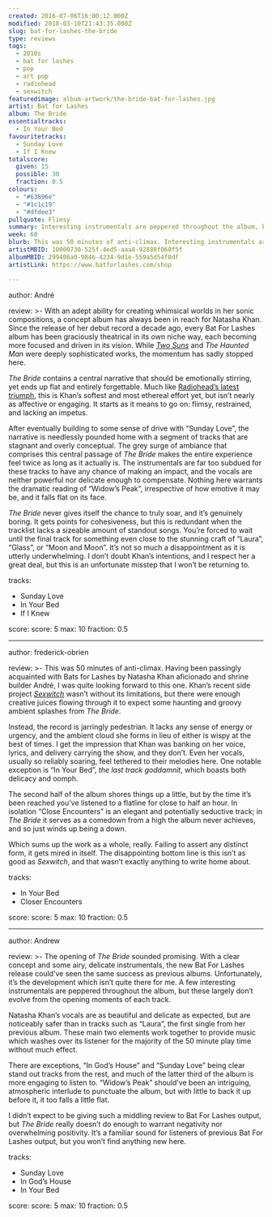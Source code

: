 ```yaml
---
created: 2016-07-06T16:00:12.000Z
modified: 2018-03-10T21:43:35.000Z
slug: bat-for-lashes-the-bride
type: reviews
tags:
  - 2010s
  - bat for lashes
  - pop
  - art pop
  - radiohead
  - sexwitch
featuredimage: album-artwork/the-bride-bat-for-lashes.jpg
artist: Bat for Lashes
album: The Bride
essentialtracks:
  - In Your Bed
favouritetracks:
  - Sunday Love
  - If I Knew
totalscore:
  given: 15
  possible: 30
  fraction: 0.5
colours:
  - "#63896e"
  - "#1c1c19"
  - "#dfdee3"
pullquote: Flimsy
summary: Interesting instrumentals are peppered throughout the album, but these largely don't evolve from the opening moments of each track. Natasha Khan's vocals are as beautiful and delicate as expected, but are noticeably safer than in tracks such as "Laura".
week: 60
blurb: This was 50 minutes of anti-climax. Interesting instrumentals are peppered throughout, but they mostly fail to evolve from the opening moments of each track.
artistMBID: 10000730-525f-4ed5-aaa8-92888f060f5f
albumMBID: 299408a0-9846-4234-9d1e-559a5d54f8df
artistLink: https://www.batforlashes.com/shop

---
```

author: André

review: >-
  With an adept ability for creating whimsical worlds in her sonic compositions, a concept album has always been in reach for Natasha Khan. Since the release of her debut record a decade ago, every Bat For Lashes album has been graciously theatrical in its own niche way, each becoming more focused and driven in its vision. While [*Two Suns*](/reviews/bat-for-lashes-two-suns/) and *The Haunted Man* were deeply sophisticated works, the momentum has sadly stopped here. 
  
  *The Bride* contains a central narrative that should be emotionally stirring, yet ends up flat and entirely forgettable. Much like [Radiohead’s latest triumph](/reviews/radiohead-a-moon-shaped-pool/), this is Khan’s softest and most ethereal effort yet, but isn’t nearly as affective or engaging. It starts as it means to go on: flimsy, restrained, and lacking an impetus. 
  
  After eventually building to some sense of drive with “Sunday Love”, the narrative is needlessly pounded home with a segment of tracks that are stagnant and overly conceptual. The grey surge of ambiance that comprises this central passage of *The Bride* makes the entire experience feel twice as long as it actually is. The instrumentals are far too subdued for these tracks to have any chance of making an impact, and the vocals are neither powerful nor delicate enough to compensate. Nothing here warrants the dramatic reading of “Widow’s Peak”, irrespective of how emotive it may be, and it falls flat on its face. 
  
  *The Bride* never gives itself the chance to truly soar, and it’s genuinely boring. It gets points for cohesiveness, but this is redundant when the tracklist lacks a sizeable amount of standout songs. You’re forced to wait until the final track for something even close to the stunning craft of “Laura”, “Glass”, or “Moon and Moon”. It’s not so much a disappointment as it is utterly underwhelming. I don’t doubt Khan’s intentions, and I respect her a great deal, but this is an unfortunate misstep that I won’t be returning to.

tracks:
  - Sunday Love
  - ­In Your Bed
  - ­If I Knew

score:
  score: 5
  max: 10
  fraction: 0.5

---
author: frederick-obrien

review: >-
  This was 50 minutes of anti-climax. Having been passingly acquainted with Bats for Lashes by Natasha Khan aficionado and shrine builder André, I was quite looking forward to this one. Khan’s recent side project [*Sexwitch*](/reviews/sexwitch-sexwitch/) wasn’t without its limitations, but there were enough creative juices flowing through it to expect some haunting and groovy ambient splashes from *The Bride*. 
  
  Instead, the record is jarringly pedestrian. It lacks any sense of energy or urgency, and the ambient cloud she forms in lieu of either is wispy at the best of times. I get the impression that Khan was banking on her voice, lyrics, and delivery carrying the show, and they don’t. Even her vocals, usually so reliably soaring, feel tethered to their melodies here. One notable exception is “In Your Bed”, *the last track goddamnit*, which boasts both delicacy and oomph. 
  
  The second half of the album shores things up a little, but by the time it’s been reached you’ve listened to a flatline for close to half an hour. In isolation “Close Encounters” is an elegant and potentially seductive track; in *The Bride* it serves as a comedown from a high the album never achieves, and so just winds up being a down. 
  
  Which sums up the work as a whole, really. Failing to assert any distinct form, it gets mired in itself. The disappointing bottom line is this isn’t as good as *Sexwitch*, and that wasn’t exactly anything to write home about.

tracks:
  - In Your Bed
  - ­Closer Encounters

score:
  score: 5
  max: 10
  fraction: 0.5

---
author: Andrew

review: >-
  The opening of *The Bride* sounded promising. With a clear concept and some airy, delicate instrumentals, the new Bat For Lashes release could’ve seen the same success as previous albums. Unfortunately, it’s the development which isn’t quite there for me. A few interesting instrumentals are peppered throughout the album, but these largely don’t evolve from the opening moments of each track. 
  
  Natasha Khan’s vocals are as beautiful and delicate as expected, but are noticeably safer than in tracks such as “Laura”, the first single from her previous album. These main two elements work together to provide music which washes over its listener for the majority of the 50 minute play time without much effect. 
  
  There are exceptions, “In God’s House” and “Sunday Love” being clear stand out tracks from the rest, and much of the latter third of the album is more engaging to listen to. “Widow’s Peak” should’ve been an intriguing, atmospheric interlude to punctuate the album, but with little to back it up before it, it too falls a little flat. 
  
  I didn’t expect to be giving such a middling review to Bat For Lashes output, but *The Bride* really doesn’t do enough to warrant negativity nor overwhelming positivity. It’s a familiar sound for listeners of previous Bat For Lashes output, but you won’t find anything new here.

tracks:
  - Sunday Love
  - ­In God’s House
  - ­In Your Bed
  
score:
  score: 5
  max: 10
  fraction: 0.5
